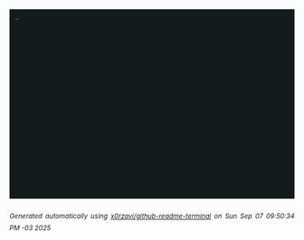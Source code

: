 <div align="justify">
<picture>
    <source media="(prefers-color-scheme: dark)" srcset="./output.gif">
    <source media="(prefers-color-scheme: light)" srcset="./output.gif">
    <img alt="GIFOS" src="output.gif">
</picture>

<sub><i>Generated automatically using [x0rzavi/github-readme-terminal](https://github.com/x0rzavi/github-readme-terminal) on Sun Sep 07 09:50:34 PM -03 2025</i></sub>

<!-- <details>
<summary>More details</summary>

</details> -->
</div>

<!-- Image deletion URL: NONE -->
